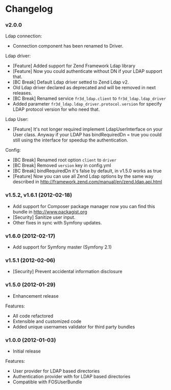 Changelog
=========

### v2.0.0

Ldap connection:
- Connection component has been renamed to Driver.

Ldap driver:
- [Feature]  Added support for Zend Framework Ldap library
- [Feature]  Now you could authenticate without DN if your LDAP support that.
- [BC Break] Default Ldap driver setted to Zend Ldap v2.
- Old Ldap driver declared as deprecated and will be removed in next releases.
- [BC Break] Renamed service `fr3d_ldap.client` to `fr3d_ldap.ldap_driver`
- Added parameter `fr3d_ldap.ldap_driver.protocol.version` for specify LDAP
  protocol version for who need that.

Ldap User:
- [Feature] It's not longer required implement LdapUserInterface on your User class.
  Anyway if your LDAP has bindRequiredDn = true you could still using the interface
  for speedup the authentication.

Config:
- [BC Break] Renamed root option `client` to `driver`
- [BC Break] Removed `version` key in config.yml
- [BC Break] bindRequiredDn it's false by default, in v1.5.0 works as true
- [Feature] Now you can use all Zend Ldap options by the same way described in
  http://framework.zend.com/manual/en/zend.ldap.api.html

### v1.5.2, v1.6.1  (2012-02-18)

* Add support for Composer package manager now you can find this bundle in http://www.packagist.org
* [Security] Sanitize user input.
* Other fixes in sync with Symfony updates.

### v1.6.0  (2012-02-17)

* Add support for Symfony master (Symfony 2.1)

### v1.5.1  (2012-02-06)

* [Security] Prevent accidental information disclosure

### v1.5.0  (2012-01-29)

* Enhancement release

Features:

- All code refactored
- Extensible and customized code
- Added unique usernames validator for third party bundles

### v1.0.0  (2012-01-03)

* Initial release

Features:

- User provider for LDAP based directories
- Authentication provider with for LDAP based directories
- Compatible with FOSUserBundle